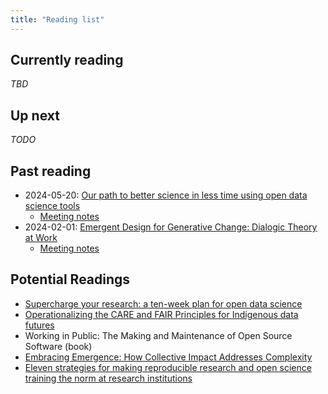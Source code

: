 ```yaml
---
title: "Reading list"
---
```


## Currently reading

_TBD_

## Up next

_TODO_


## Past reading

* 2024-05-20: [Our path to better science in less time using open data science tools](https://www.nature.com/articles/s41559-017-0160)
  * [Meeting notes](/meetings/2024-02-01_kickoff/index.md)
* 2024-02-01: [Emergent Design for Generative Change: Dialogic Theory at Work](https://peggyholman.com/wp-content/uploads/2023/03/ODReview_vol55_no1-Holman.pdf)
  * [Meeting notes](/meetings/2024-02-01_kickoff/index.md)


## Potential Readings

- [Supercharge your research: a ten-week plan for open data science](https://openscapes.github.io/supercharge-research/)
- [Operationalizing the CARE and FAIR Principles for Indigenous data futures](https://www.nature.com/articles/s41597-021-00892-0)
- Working in Public: The Making and Maintenance of Open Source Software (book)
- [Embracing Emergence: How Collective Impact Addresses Complexity](https://ssir.org/articles/entry/social_progress_through_collective_impact)
- [Eleven strategies for making reproducible research and open science training the norm at research institutions](https://elifesciences.org/articles/89736)
